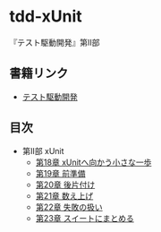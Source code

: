 # tdd-xUnit
『テスト駆動開発』第II部

## 書籍リンク
* [テスト駆動開発](http://shop.ohmsha.co.jp/shopdetail/000000004967/)

## 目次
* 第II部 xUnit
  * [第18章 xUnitへ向かう小さな一歩](https://github.com/sgyatto/tdd-xUnit/pull/1)
  * [第19章 前準備](https://github.com/sgyatto/tdd-xUnit/pull/2)
  * [第20章 後片付け](https://github.com/sgyatto/tdd-xUnit/pull/3)
  * [第21章 数え上げ](https://github.com/sgyatto/tdd-xUnit/pull/4)
  * [第22章 失敗の扱い](https://github.com/sgyatto/tdd-xUnit/pull/5)
  * [第23章 スイートにまとめる](https://github.com/sgyatto/tdd-xUnit/pull/6)
